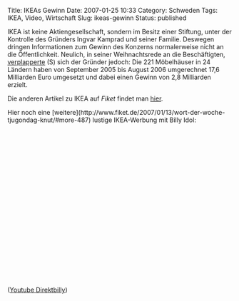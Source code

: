 Title: IKEAs Gewinn
Date: 2007-01-25 10:33
Category: Schweden
Tags: IKEA, Video, Wirtschaft
Slug: ikeas-gewinn
Status: published

IKEA ist keine Aktiengesellschaft, sondern im Besitz einer Stiftung,
unter der Kontrolle des Gründers Ingvar Kamprad und seiner Familie.
Deswegen dringen Informationen zum Gewinn des Konzerns normalerweise
nicht an die Öffentlichkeit. Neulich, in seiner Weihnachtsrede an die
Beschäftigten,
[verplapperte](http://www.sr.se/Ekot/artikel.asp?artikel=1115592) (S)
sich der Gründer jedoch: Die 221 Möbelhäuser in 24 Ländern haben von
September 2005 bis August 2006 umgerechnet 17,6 Milliarden Euro
umgesetzt und dabei einen Gewinn von 2,8 Milliarden erzielt.

Die anderen Artikel zu IKEA auf *Fiket* findet man
[hier](http://www.fiket.de/tag/ikea).

<p>
Hier noch eine
[weitere](http://www.fiket.de/2007/01/13/wort-der-woche-tjugondag-knut/#more-487)
lustige IKEA-Werbung mit Billy Idol:  

<object width="425" height="350">
<param name="movie" value="http://www.youtube.com/v/h4wHHyexeVs"></param><param name="wmode" value="transparent"></param>

<embed src="http://www.youtube.com/v/h4wHHyexeVs" type="application/x-shockwave-flash" wmode="transparent" width="425" height="350">
</embed>
</object>
  
([Youtube Direktbilly](http://www.youtube.com/watch?v=h4wHHyexeVs))

</p>

